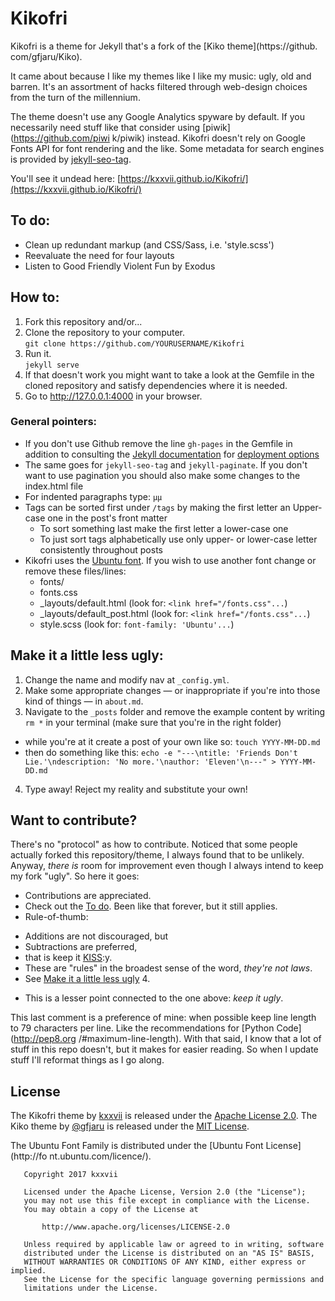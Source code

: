 # Kikofri

Kikofri is a theme for Jekyll that's a fork of the [Kiko theme](https://github.
com/gfjaru/Kiko).

It came about because I like my themes like I like my music: ugly, old and
barren. It's an assortment of hacks filtered through web-design choices from
the turn of the millennium.

The theme doesn't use any Google Analytics spyware by default. If you
necessarily need stuff like that consider using [piwik](https://github.com/piwi
k/piwik) instead. Kikofri doesn't rely on Google Fonts API for font rendering 
and the like. Some metadata for search engines is provided by [jekyll-seo-tag](
https://github.com/jekyll/jekyll-seo-tag).

You'll see it undead here: 
[https://kxxvii.github.io/Kikofri/](https://kxxvii.github.io/Kikofri/)

## To do:

* Clean up redundant markup (and CSS/Sass, i.e. 'style.scss')
* Reevaluate the need for four layouts
* Listen to Good Friendly Violent Fun by Exodus

## How to:

1. Fork this repository and/or...
2. Clone the repository to your computer.<br />`git clone
   https://github.com/YOURUSERNAME/Kikofri`
3. Run it.<br />`jekyll serve`
4. If that doesn't work you might want to take a look at the Gemfile in the
   cloned repository and satisfy dependencies where it is needed.
5. Go to http://127.0.0.1:4000 in your browser.

### General pointers:

* If you don't use Github remove the line `gh-pages` in the Gemfile in addition
  to consulting the [Jekyll documentation](https://jekyllrb.com/docs/home/) for
  [deployment options](https://jekyllrb.com/docs/deployment-methods/)
* The same goes for `jekyll-seo-tag` and `jekyll-paginate`. If you don't want
  to use pagination you should also make some changes to the index.html file
* For indented paragraphs type: `µµ`
* Tags can be sorted first under `/tags` by making the first letter an
  Upper-case one in the post's front matter
    - To sort something last make the first letter a lower-case one 
    - To just sort tags alphabetically use only upper- or lower-case letter
      consistently throughout posts
* Kikofri uses the [Ubuntu font](http://font.ubuntu.com/). If you wish to use
  another font change or remove these files/lines:
    - fonts/
    - fonts.css
    - \_layouts/default.html (look for: `<link href="/fonts.css"...`)  
    - \_layouts/default_post.html (look for: `<link href="/fonts.css"...`)
    - style.scss (look for: `font-family: 'Ubuntu'...`)

## Make it a little less ugly:

1. Change the name and modify nav at `_config.yml`.
2. Make some appropriate changes — or inappropriate if you're into those kind
of things — in `about.md`.
3. Navigate to the `_posts` folder and remove the example content by writing
`rm *` in your terminal (make sure that you're in the right folder)
 - while you're at it create a post of your own like so: `touch YYYY-MM-DD.md`
 - then do something like this: `echo -e "---\ntitle: 'Friends Don't
   Lie.'\ndescription: 'No more.'\nauthor: 'Eleven'\n---" > YYYY-MM-DD.md`
4. Type away! Reject my reality and substitute your own!

## Want to contribute?

There's no "protocol" as how to contribute. Noticed that some people actually
forked this repository/theme, I always found that to be unlikely. Anyway,
_there is_ room for improvement even though I always intend to keep my fork
"ugly". So here it goes:

* Contributions are appreciated. 
* Check out the [To do](#to-do). Been like that forever, but it still applies.
* Rule-of-thumb:
 - Additions are not discouraged, but
 - Subtractions are preferred,
  - that is keep it [KISS](https://en.wiktionary.org/wiki/KISS_principle):y.
 - These are "rules" in the broadest sense of the word, _they're not laws_.
  - See [Make it a little less ugly](#make-it-a-little-less-ugly) 4.
* This is a lesser point connected to the one above: _keep it ugly_.

This last comment is a preference of mine: when possible keep line length to 79
characters per line. Like the recommendations for [Python Code](http://pep8.org
/#maximum-line-length). With that said, I know that a lot of stuff in this repo
doesn't, but it makes for easier reading. So when I update stuff I'll reformat
things as I go along.

## License

The Kikofri theme by [kxxvii](https://github.com/kxxvii) is released under the
[Apache License 2.0](http://www.apache.org/licenses/LICENSE-2.0). The Kiko
theme by [@gfjaru](https://github.com/gfjaru) is released under the [MIT 
License](https://opensource.org/licenses/MIT). 

The Ubuntu Font Family is distributed under the [Ubuntu Font License](http://fo
nt.ubuntu.com/licence/).


```
   Copyright 2017 kxxvii

   Licensed under the Apache License, Version 2.0 (the "License");
   you may not use this file except in compliance with the License.
   You may obtain a copy of the License at

       http://www.apache.org/licenses/LICENSE-2.0

   Unless required by applicable law or agreed to in writing, software
   distributed under the License is distributed on an "AS IS" BASIS,
   WITHOUT WARRANTIES OR CONDITIONS OF ANY KIND, either express or implied.
   See the License for the specific language governing permissions and
   limitations under the License.
```
